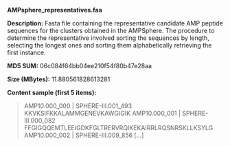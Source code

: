 **AMPsphere_representatives.faa**

**Description:**	Fasta file containing the representative candidate AMP peptide sequences
                        for the clusters obtained in the AMPSphere. The procedure to determine
                        the representative involved sorting the sequences by length, selecting
                        the longest ones and sorting them alphabetically retrieving the first
                        instance.

**MD5 SUM:**	06c084f64bb04ee210f54f80b47e28aa

**Size (MBytes):**	11.880561828613281

**Content sample (first 5 items):**

>AMP10.000_000 | SPHERE-III.001_493
KKVKSIFKKALAMMGENEVKAWGIGIK
>AMP10.000_001 | SPHERE-III.000_082
FFGIGQQEMTLEEIGDKFGLTRERVRQIKEKAIRRLRQSNRSKLLKSYLG
>AMP10.000_002 | SPHERE-III.009_856
[...]

